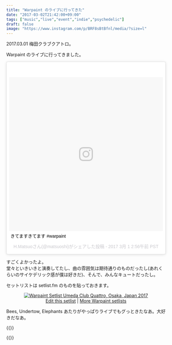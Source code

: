 ```yaml
---
title: "Warpaint のライブに行ってきた"
date: "2017-03-02T21:42:00+09:00"
tags: ["music","live","event","indie","psychedelic"]
draft: false
image: "https://www.instagram.com/p/BRF8sBtBfnl/media/?size=l"
---
```


2017.03.01 梅田クラブクアトロ。

Warpaint のライブに行ってきました。

<blockquote class="instagram-media" data-instgrm-captioned data-instgrm-version="7" style=" background:#FFF; border:0; border-radius:3px; box-shadow:0 0 1px 0 rgba(0,0,0,0.5),0 1px 10px 0 rgba(0,0,0,0.15); margin: 1px; max-width:658px; padding:0; width:99.375%; width:-webkit-calc(100% - 2px); width:calc(100% - 2px);"><div style="padding:8px;"> <div style=" background:#F8F8F8; line-height:0; margin-top:40px; padding:50.0% 0; text-align:center; width:100%;"> <div style=" background:url(data:image/png;base64,iVBORw0KGgoAAAANSUhEUgAAACwAAAAsCAMAAAApWqozAAAABGdBTUEAALGPC/xhBQAAAAFzUkdCAK7OHOkAAAAMUExURczMzPf399fX1+bm5mzY9AMAAADiSURBVDjLvZXbEsMgCES5/P8/t9FuRVCRmU73JWlzosgSIIZURCjo/ad+EQJJB4Hv8BFt+IDpQoCx1wjOSBFhh2XssxEIYn3ulI/6MNReE07UIWJEv8UEOWDS88LY97kqyTliJKKtuYBbruAyVh5wOHiXmpi5we58Ek028czwyuQdLKPG1Bkb4NnM+VeAnfHqn1k4+GPT6uGQcvu2h2OVuIf/gWUFyy8OWEpdyZSa3aVCqpVoVvzZZ2VTnn2wU8qzVjDDetO90GSy9mVLqtgYSy231MxrY6I2gGqjrTY0L8fxCxfCBbhWrsYYAAAAAElFTkSuQmCC); display:block; height:44px; margin:0 auto -44px; position:relative; top:-22px; width:44px;"></div></div> <p style=" margin:8px 0 0 0; padding:0 4px;"> <a href="https://www.instagram.com/p/BRF8sBtBfnl/" style=" color:#000; font-family:Arial,sans-serif; font-size:14px; font-style:normal; font-weight:normal; line-height:17px; text-decoration:none; word-wrap:break-word;" target="_blank">きてますきてます #warpaint</a></p> <p style=" color:#c9c8cd; font-family:Arial,sans-serif; font-size:14px; line-height:17px; margin-bottom:0; margin-top:8px; overflow:hidden; padding:8px 0 7px; text-align:center; text-overflow:ellipsis; white-space:nowrap;">H.Matsuoさん(@matsuoshi)がシェアした投稿 - <time style=" font-family:Arial,sans-serif; font-size:14px; line-height:17px;" datetime="2017-03-01T10:56:27+00:00">2017 3月 1 2:56午前 PST</time></p></div></blockquote> <script async defer src="//platform.instagram.com/en_US/embeds.js"></script>

すごくよかったよ。  
堂々といきいきと演奏してたし、曲の雰囲気は期待通りのものだったし(あれくらいのサイケデリック感が僕は好きだ)、そんで、みんなキュートだったし。

セットリストは setlist.fm のものを貼っておきます。

<div style="text-align: center;" class="setlistImage"><a href="http://www.setlist.fm/setlist/warpaint/2017/umeda-club-quattro-osaka-japan-3bf98454.html" title="Warpaint Setlist Umeda Club Quattro, Osaka, Japan 2017" target="_blank"><img src="http://www.setlist.fm/widgets/setlist-image-v1?id=3bf98454" alt="Warpaint Setlist Umeda Club Quattro, Osaka, Japan 2017" style="border: 0;" /></a>
<div><a href="http://www.setlist.fm/edit?setlist=3bf98454&amp;step=song">Edit this setlist</a> | <a href="http://www.setlist.fm/setlists/warpaint-13d419a1.html">More Warpaint setlists</a></div></div>

Bees, Undertow, Elephants あたりがやっぱりライブでもグっときたなあ。大好きだなあ。

{{<youtube L4MvComI6tk>}}

{{<youtube T_S75dE7PzE>}}
